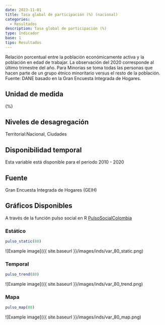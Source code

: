 ```yaml
---
date: 2023-11-01
title: Tasa global de participación (%) (nacional)
categories:
  - Resultados
description: Tasa global de participación (%)
type: Indicador
base: 1
tipo: Resultados
--- 
```


Relación porcentual entre la población económicamente activa y la población en edad de trabajar. La observación del 2020 corresponde al último trimestre del año. Para Minorias se toma todas las personas que hacen parte de un grupo étnico minoritario versus el resto de la población.
Fuente: DANE basado en la Gran Encuesta Integrada de Hogares.

## Unidad de medida
(%)

## Niveles de desagregación
Territorial:Nacional, Ciudades

## Disponibilidad temporal
Esta variable está disponible para el periodo 2010 - 2020

## Fuente
Gran Encuesta Integrada de Hogares (GEIH)

## Gráficos Disponibles

A través de la función pulso social en R [PulsoSocialColombia](https://github.com/pulsosocialcolombia/PulsoSocialColombia)

### Estático

``` R
pulso_static(80)
```

![Example image]({{ site.baseurl }}/images/inds/var_80_static.png)

### Temporal

``` R
pulso_trend(80)
```

![Example image]({{ site.baseurl }}/images/inds/var_80_trend.png)

### Mapa

``` R
pulso_map(80)
```

![Example image]({{ site.baseurl }}/images/inds/var_80_map.png)